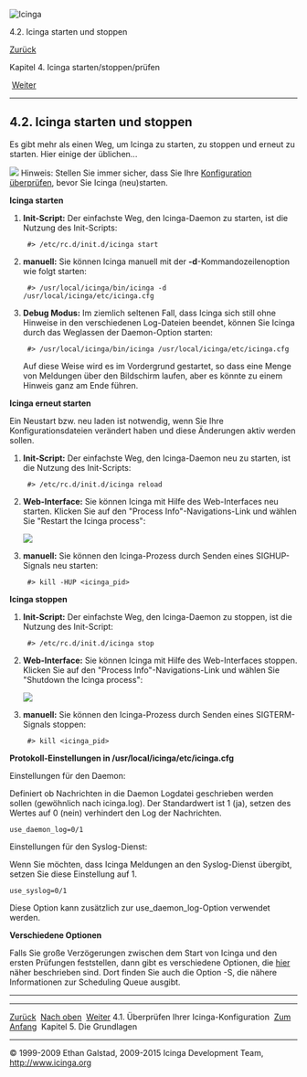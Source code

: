 ![Icinga](../images/logofullsize.png "Icinga")

4.2. Icinga starten und stoppen

[Zurück](verifyconfig.md) 

Kapitel 4. Icinga starten/stoppen/prüfen

 [Weiter](ch05.md)

* * * * *

4.2. Icinga starten und stoppen
-------------------------------

Es gibt mehr als einen Weg, um Icinga zu starten, zu stoppen und erneut
zu starten. Hier einige der üblichen...

![](../images/tip.gif) Hinweis: Stellen Sie immer sicher, dass Sie Ihre
[Konfiguration
überprüfen](verifyconfig.md "4.1. Überprüfen Ihrer Icinga-Konfiguration"),
bevor Sie Icinga (neu)starten.

**Icinga starten**

1.  **Init-Script:** Der einfachste Weg, den Icinga-Daemon zu starten,
    ist die Nutzung des Init-Scripts:

    ~~~~ {.screen}
     #> /etc/rc.d/init.d/icinga start
    ~~~~

2.  **manuell:** Sie können Icinga manuell mit der
    **-d**-Kommandozeilenoption wie folgt starten:

    ~~~~ {.screen}
     #> /usr/local/icinga/bin/icinga -d /usr/local/icinga/etc/icinga.cfg
    ~~~~

3.  **Debug Modus:** Im ziemlich seltenen Fall, dass Icinga sich still
    ohne Hinweise in den verschiedenen Log-Dateien beendet, können Sie
    Icinga durch das Weglassen der Daemon-Option starten:

    ~~~~ {.programlisting}
     #> /usr/local/icinga/bin/icinga /usr/local/icinga/etc/icinga.cfg
    ~~~~

    Auf diese Weise wird es im Vordergrund gestartet, so dass eine Menge
    von Meldungen über den Bildschirm laufen, aber es könnte zu einem
    Hinweis ganz am Ende führen.

**Icinga erneut starten**

Ein Neustart bzw. neu laden ist notwendig, wenn Sie Ihre
Konfigurationsdateien verändert haben und diese Änderungen aktiv werden
sollen.

1.  **Init-Script:** Der einfachste Weg, den Icinga-Daemon neu zu
    starten, ist die Nutzung des Init-Scripts:

    ~~~~ {.screen}
     #> /etc/rc.d/init.d/icinga reload
    ~~~~

2.  **Web-Interface:** Sie können Icinga mit Hilfe des Web-Interfaces
    neu starten. Klicken Sie auf den "Process Info"-Navigations-Link und
    wählen Sie "Restart the Icinga process":

    ![](../images/stoprestart.png)

3.  **manuell:** Sie können den Icinga-Prozess durch Senden eines
    SIGHUP-Signals neu starten:

    ~~~~ {.screen}
     #> kill -HUP <icinga_pid>
    ~~~~

**Icinga stoppen**

1.  **Init-Script:** Der einfachste Weg, den Icinga-Daemon zu stoppen,
    ist die Nutzung des Init-Script:

    ~~~~ {.screen}
     #> /etc/rc.d/init.d/icinga stop
    ~~~~

2.  **Web-Interface:** Sie können Icinga mit Hilfe des Web-Interfaces
    stoppen. Klicken Sie auf den "Process Info"-Navigations-Link und
    wählen Sie "Shutdown the Icinga process":

    ![](../images/stoprestart.png)

3.  **manuell:** Sie können den Icinga-Prozess durch Senden eines
    SIGTERM-Signals stoppen:

    ~~~~ {.screen}
     #> kill <icinga_pid>
    ~~~~

**Protokoll-Einstellungen in /usr/local/icinga/etc/icinga.cfg**

Einstellungen für den Daemon:

Definiert ob Nachrichten in die Daemon Logdatei geschrieben werden
sollen (gewöhnlich nach icinga.log). Der Standardwert ist 1 (ja), setzen
des Wertes auf 0 (nein) verhindert den Log der Nachrichten.

~~~~ {.programlisting}
use_daemon_log=0/1
~~~~

Einstellungen für den Syslog-Dienst:

Wenn Sie möchten, dass Icinga Meldungen an den Syslog-Dienst übergibt,
setzen Sie diese Einstellung auf 1.

~~~~ {.programlisting}
use_syslog=0/1
~~~~

Diese Option kann zusätzlich zur use\_daemon\_log-Option verwendet
werden.

**Verschiedene Optionen**

Falls Sie große Verzögerungen zwischen dem Start von Icinga und den
ersten Prüfungen feststellen, dann gibt es verschiedene Optionen, die
[hier](faststartup.md "8.4. Schnellstart-Optionen") näher beschrieben
sind. Dort finden Sie auch die Option -S, die nähere Informationen zur
Scheduling Queue ausgibt.

* * * * *

  --------------------------------------------- -------------------------- ----------------------------
  [Zurück](verifyconfig.md)                   [Nach oben](ch04.md)      [Weiter](ch05.md)
  4.1. Überprüfen Ihrer Icinga-Konfiguration    [Zum Anfang](index.md)    Kapitel 5. Die Grundlagen
  --------------------------------------------- -------------------------- ----------------------------

© 1999-2009 Ethan Galstad, 2009-2015 Icinga Development Team,
http://www.icinga.org
